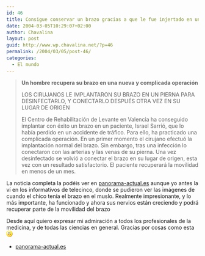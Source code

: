 ```yaml
---
id: 46
title: Consigue conservar un brazo gracias a que le fue injertado en una pierna
date: 2004-03-05T10:29:07+02:00
author: Chavalina
layout: post
guid: http://www.wp.chavalina.net/?p=46
permalink: /2004/03/05/post-46/
categories:
  - El mundo
---
```

> **Un hombre recupera su brazo en una nueva y complicada operaci&oacute;n**
> 
> LOS CIRUJANOS LE IMPLANTARON SU BRAZO EN UN PIERNA PARA DESINFECTARLO, Y CONECTARLO DESPU&Eacute;S OTRA VEZ EN SU LUGAR DE ORIGEN
> 
> El Centro de Rehabilitaci&oacute;n de Levante en Valencia ha conseguido implantar con &eacute;xito un brazo en un paciente, Israel Sarri&oacute;, que lo hab&iacute;a perdido en un accidente de tr&aacute;fico. Para ello, ha practicado una complicada operaci&oacute;n. En un primer momento el cirujano efectu&oacute; la implantaci&oacute;n normal del brazo. Sin embargo, tras una infecci&oacute;n lo conectaron con las arterias y las venas de su pierna. Una vez desinfectado se volvi&oacute; a conectar el brazo en su lugar de origen, esta vez con un resultado satisfactorio. El paciente recuperar&aacute; la movilidad en menos de un mes.

La noticia completa la pod&eacute;is ver en <a href="http://www.panorama-actual.es/noticias/not130728.htm" target="_blank">panorama-actual.es</a> aunque yo antes la v&iacute; en los informativos de telecinco, donde se pudieron ver las im&aacute;genes de cuando el chico ten&iacute;a el brazo en el muslo. Realmente impresionante, y lo m&aacute;s importante, ha funcionado y ahora sus nervios est&aacute;n creciendo y podr&aacute; recuperar parte de la movilidad del brazo

Desde aqu&iacute; quiero expresar mi admiraci&oacute;n a todos los profesionales de la medicina, y de todas las ciencias en general. Gracias por cosas como esta![emo](/imagenes/emoticonos/sonrisa.gif) 

  * <a href="http://www.panorama-actual.es/noticias/not130728.htm" target="_blank">panorama-actual.es</a>